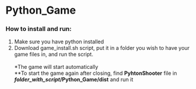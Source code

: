 # Python_Game

### How to install and run:
1. Make sure you have python installed
2. Download game_install.sh script, put it in a folder you wish to have your game files in, and run the script.\
\
*The game will start automatically\
**To start the game again after closing, find **PyhtonShooter** file in ***folder_with_script*/Python_Game/dist** and run it
